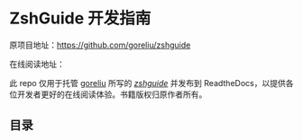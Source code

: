 # ZshGuide 开发指南

原项目地址：https://github.com/goreliu/zshguide

在线阅读地址：

此 repo 仅用于托管 [goreliu](https://github.com/goreliu) 所写的 *[zshguide](https://github.com/goreliu/zshguide)* 并发布到 ReadtheDocs，以提供各位开发者更好的在线阅读体验。书籍版权归原作者所有。

## 目录




